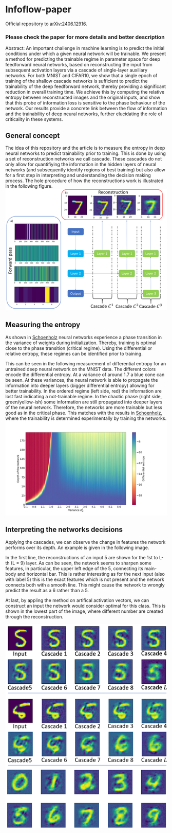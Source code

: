 # Infoflow-paper

Official repository to [arXiv:2406.12916](https://arxiv.org/abs/2406.12916).

### Please check the paper for more details and better description

Abstract:
An important challenge in machine learning is to predict the initial conditions under which a given neural network will
be trainable. We present a method for predicting the trainable regime in parameter space for deep feedforward neural
networks, based on reconstructing the input from subsequent activation layers via a cascade of single-layer auxiliary
networks. For both MNIST and CIFAR10, we show that a single epoch of training of the shallow cascade networks is
sufficient to predict the trainability of the deep feedforward network, thereby providing a significant reduction in
overall training time. We achieve this by computing the relative entropy between reconstructed images and the original
inputs, and show that this probe of information loss is sensitive to the phase behaviour of the network. Our results
provide a concrete link between the flow of information and the trainability of deep neural networks, further
elucidating the role of criticality in these systems.

## General concept

The idea of this repository and the article is to measure the entropy in deep neural networks to predict trainability
prior to training. This is done by using a set of reconstruction networks we call cascade. These cascades do not only
allow for quantifiying the information in the hidden layers of neural networks (and subsequently identify regions of
best training) but also allow for a first step in interpreting and understanding the decision making process.
The hole procedure of how the reconstructions work is illustrated in the following figure.
![Sketch of the procedure using cascades](images/scheme.png)

## Measuring the entropy

As shown in [Schoenholz](https://arxiv.org/abs/1611.01232) neural networks experience a phase transition in the variance
of weights during initialization. Thereby, training is optimal close to the phase transition (critical regime). Using
the differential or relative entropy, these regimes can be identified prior to training.

This can be seen in the following measurement of differential entropy for an untrained deep neural network on the MNIST
data. The different colors encode the differential entropy. At a variance of around 1.7 a blue cone can be seen. At
these variances, the neural network is able to propagate the information into deeper layers (bigger differential
entropy)
allowing for better trainability. In the ordered regime (left side, red) the information are lost fast indicating a
not-trainable regime. In the chaotic phase (right side, green/yellow-ish) some information are still propagated into
deeper layers of the neural network. Therefore, the networks are more trainable but less good as in the critical phase.
This matches with the results in [Schoenholz](https://arxiv.org/abs/1611.01232), where the trainability is determined
experimentally by training the networks.
![Image of differential entropy](images/diff_entropy.png)

## Interpreting the networks decisions

Applying the cascades, we can observe the change in features the network performs over its depth. An example is given in
the following image.

In the first line, the reconstructions of an input 5 are shown for the 1st to L-th (L = 9) layer. As can be seen, the
network seems to sharpen some features, in particular, the upper left edge of the 5, connecting its main-body and
horizontal bar. This is rather interesting as for the next input
(also with label 5) this is the exact features which is not present and the network connects both with a smooth line.
This might cause the network to wrongly predict the result as a 6 rather than a 5.

At last, by appling the method on artifical activation vectors, we can construct an input the network would consider
optimal for this class. This is shown in the lowest part of the image, where different number are created through the
reconstruction.

![Image of example reconstructions](images/reconstruction.png)
